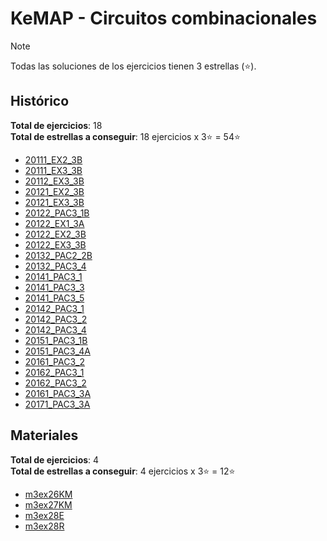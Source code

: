 # KeMAP - Circuitos combinacionales

>[!NOTE]
>Todas las soluciones de los ejercicios tienen 3 estrellas (⭐).

## Histórico

**Total de ejercicios**: 18  
**Total de estrellas a conseguir**: 18 ejercicios x 3⭐ = 54⭐

- [20111\_EX2\_3B](historico/README.md#20111_ex2_3b)
- [20111\_EX3\_3B](historico/README.md#20111_ex3_3b)
- [20112\_EX3\_3B](historico/README.md#20112_ex3_3b)
- [20121\_EX2\_3B](historico/README.md#20121_ex2_3b)
- [20121\_EX3\_3B](historico/README.md#20121_ex3_3b)
- [20122\_PAC3\_1B](historico/README.md#20122_pac3_1b)
- [20122\_EX1\_3A](historico/README.md#20122_ex1_3a)
- [20122\_EX2\_3B](historico/README.md#20122_ex2_3b)
- [20122\_EX3\_3B](historico/README.md#20122_ex3_3b)
- [20132\_PAC2\_2B](historico/README.md#20132_pac2_2b)
- [20132\_PAC3\_4](historico/README.md#20132_pac3_4)
- [20141\_PAC3\_1](historico/README.md#20141_pac3_1)
- [20141\_PAC3\_3](historico/README.md#20141_pac3_3)
- [20141\_PAC3\_5](historico/README.md#20141_pac3_5)
- [20142\_PAC3\_1](historico/README.md#20142_pac3_1)
- [20142\_PAC3\_2](historico/README.md#20142_pac3_2)
- [20142\_PAC3\_4](historico/README.md#20142_pac3_4)
- [20151\_PAC3\_1B](historico/README.md#20151_pac3_1b)
- [20151\_PAC3\_4A](historico/README.md#20151_pac3_4a)
- [20161\_PAC3\_2](historico/README.md#20161_pac3_2)
- [20162\_PAC3\_1](historico/README.md#20162_pac3_1)
- [20162\_PAC3\_2](historico/README.md#20162_pac3_2)
- [20161\_PAC3\_3A](historico/README.md#20161_pac3_3a)
- [20171\_PAC3\_3A](historico/README.md#20171_pac3_3a)

## Materiales

**Total de ejercicios**: 4  
**Total de estrellas a conseguir**: 4 ejercicios x 3⭐ = 12⭐

- [m3ex26KM](materiales/README.md#m3ex26km)
- [m3ex27KM](materiales/README.md#m3ex27km)
- [m3ex28E](materiales/README.md#m3ex28e)
- [m3ex28R](materiales/README.md#m3ex28r)